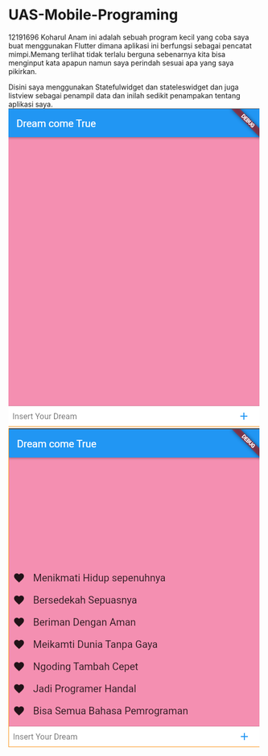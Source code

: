 # UAS-Mobile-Programing
 12191696 Koharul Anam
ini adalah sebuah program kecil yang coba saya buat menggunakan Flutter dimana aplikasi ini berfungsi sebagai pencatat mimpi.Memang terlihat tidak terlalu berguna sebenarnya kita bisa menginput kata apapun namun saya perindah sesuai apa yang saya pikirkan.

Disini saya menggunakan Statefulwidget dan stateleswidget dan juga listview sebagai penampil data
dan inilah sedikit penampakan tentang aplikasi saya.
![](1.png)
![](2.png)
